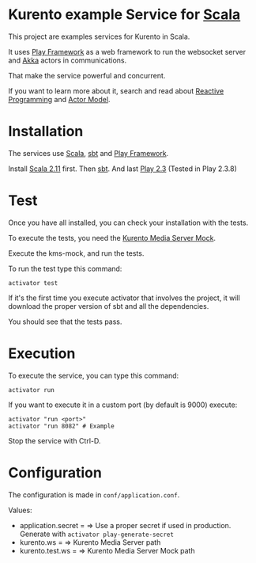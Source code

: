 Kurento example Service for [Scala](http://www.scala-lang.org/)
===

This project are examples services for Kurento in Scala.

It uses [Play Framework](https://www.playframework.com/) as a web framework to run the websocket server and [Akka](http://akka.io/) actors in communications.

That make the service powerful and concurrent.

If you want to learn more about it, search and read about [Reactive Programming](http://en.wikipedia.org/wiki/Reactive_programming) and [Actor Model](http://en.wikipedia.org/wiki/Actor_model).

Installation
===

The services use [Scala](http://www.scala-lang.org/), [sbt](http://www.scala-sbt.org/) and [Play Framework](https://www.playframework.com/).

Install [Scala 2.11](http://www.scala-lang.org/download/) first.
Then [sbt](http://www.scala-sbt.org/download.html).
And last [Play 2.3](https://www.playframework.com/download) (Tested in Play 2.3.8)


Test
===

Once you have all installed, you can check your installation with the tests.

To execute the tests, you need the [Kurento Media Server Mock]().

Execute the kms-mock, and run the tests.

To run the test type this command:
```
activator test
```

If it's the first time you execute activator that involves the project, it will download the proper version of sbt and all the dependencies.

You should see that the tests pass.


Execution
===

To execute the service, you can type this command:

```
activator run
```

If you want to execute it in a custom port (by default is 9000) execute:

```
activator "run <port>"
activator "run 8082" # Example
```

Stop the service with Ctrl-D.



Configuration
===

The configuration is made in `conf/application.conf`.

Values:

- application.secret = <secret> => Use a proper secret if used in production. Generate with `activator play-generate-secret`
- kurento.ws = <websocket-url> => Kurento Media Server path
- kurento.test.ws = <local-websocket-url> => Kurento Media Server Mock path
